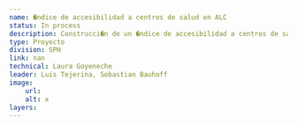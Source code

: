 ```yaml
---
name: �ndice de accesibilidad a centros de salud en ALC
status: In process
description: Construcci�n de un �ndice de accesibilidad a centros de salud en ALC teniendo en cuenta las barreras socioecon�micas y geogr�ficas, choques clim�ticos, entre otros. 
type: Proyecto
division: SPH
link: nan
technical: Laura Goyeneche
leader: Luis Tejerina, Sebastian Bauhoff
image: 
    url:
    alt: x
layers:
---
```

    
